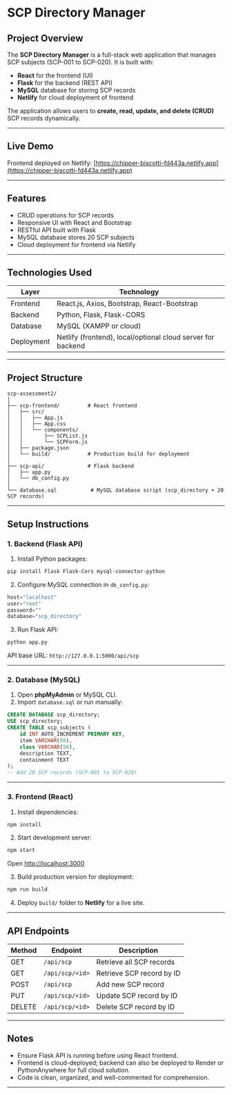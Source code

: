 # SCP Directory Manager

## Project Overview

The **SCP Directory Manager** is a full-stack web application that manages SCP subjects (SCP-001 to SCP-020). It is built with:

* **React** for the frontend (UI)
* **Flask** for the backend (REST API)
* **MySQL** database for storing SCP records
* **Netlify** for cloud deployment of frontend

The application allows users to **create, read, update, and delete (CRUD)** SCP records dynamically.

---

## Live Demo

Frontend deployed on Netlify:
[https://chipper-biscotti-fd443a.netlify.app](https://chipper-biscotti-fd443a.netlify.app)

---

## Features

* CRUD operations for SCP records
* Responsive UI with React and Bootstrap
* RESTful API built with Flask
* MySQL database stores 20 SCP subjects
* Cloud deployment for frontend via Netlify

---

## Technologies Used

| Layer      | Technology                                                  |
| ---------- | ----------------------------------------------------------- |
| Frontend   | React.js, Axios, Bootstrap, React-Bootstrap                 |
| Backend    | Python, Flask, Flask-CORS                                   |
| Database   | MySQL (XAMPP or cloud)                                      |
| Deployment | Netlify (frontend), local/optional cloud server for backend |

---

## Project Structure

```
scp-assessment2/
│
├── scp-frontend/         # React frontend
│   ├── src/
│   │   ├── App.js
│   │   ├── App.css
│   │   └── components/
│   │       ├── SCPList.js
│   │       └── SCPForm.js
│   ├── package.json
│   └── build/            # Production build for deployment
│
├── scp-api/              # Flask backend
│   ├── app.py
│   └── db_config.py
│
└── database.sql           # MySQL database script (scp_directory + 20 SCP records)
```

---

## Setup Instructions

### 1. Backend (Flask API)

1. Install Python packages:

```bash
pip install Flask Flask-Cors mysql-connector-python
```

2. Configure MySQL connection in `db_config.py`:

```python
host="localhost"
user="root"
password=""
database="scp_directory"
```

3. Run Flask API:

```bash
python app.py
```

API base URL: `http://127.0.0.1:5000/api/scp`

---

### 2. Database (MySQL)

1. Open **phpMyAdmin** or MySQL CLI.
2. Import `database.sql` or run manually:

```sql
CREATE DATABASE scp_directory;
USE scp_directory;
CREATE TABLE scp_subjects (
    id INT AUTO_INCREMENT PRIMARY KEY,
    item VARCHAR(50),
    class VARCHAR(50),
    description TEXT,
    containment TEXT
);
-- Add 20 SCP records (SCP-001 to SCP-020)
```

---

### 3. Frontend (React)

1. Install dependencies:

```bash
npm install
```

2. Start development server:

```bash
npm start
```

Open [http://localhost:3000](http://localhost:3000)

3. Build production version for deployment:

```bash
npm run build
```

4. Deploy `build/` folder to **Netlify** for a live site.

---

## API Endpoints

| Method | Endpoint        | Description               |
| ------ | --------------- | ------------------------- |
| GET    | `/api/scp`      | Retrieve all SCP records  |
| GET    | `/api/scp/<id>` | Retrieve SCP record by ID |
| POST   | `/api/scp`      | Add new SCP record        |
| PUT    | `/api/scp/<id>` | Update SCP record by ID   |
| DELETE | `/api/scp/<id>` | Delete SCP record by ID   |

---

## Notes

* Ensure Flask API is running before using React frontend.
* Frontend is cloud-deployed; backend can also be deployed to Render or PythonAnywhere for full cloud solution.
* Code is clean, organized, and well-commented for comprehension.

---



